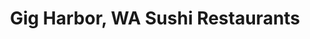 ---
layout: city
title: Gig Harbor, WA Sushi Restaurants
permalink: /washington/gig-harbor/
stateAbbr: WA
stateName: Washington
cityName: Gig Harbor

---